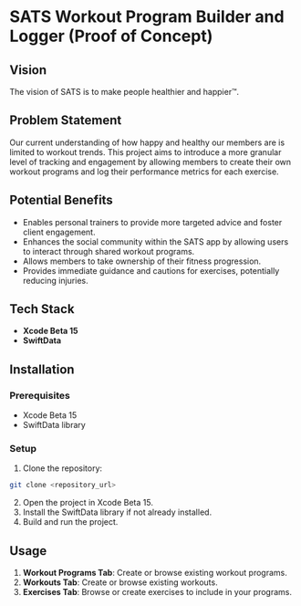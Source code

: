 # SATS Workout Program Builder and Logger (Proof of Concept)

## Vision

The vision of SATS is to make people healthier and happier™️.

## Problem Statement

Our current understanding of how happy and healthy our members are is limited to workout trends. This project aims to introduce a more granular level of tracking and engagement by allowing members to create their own workout programs and log their performance metrics for each exercise.

## Potential Benefits

- Enables personal trainers to provide more targeted advice and foster client engagement.
- Enhances the social community within the SATS app by allowing users to interact through shared workout programs.
- Allows members to take ownership of their fitness progression.
- Provides immediate guidance and cautions for exercises, potentially reducing injuries.

## Tech Stack

- **Xcode Beta 15**
- **SwiftData**

## Installation

### Prerequisites

- Xcode Beta 15
- SwiftData library

### Setup

1. Clone the repository:
```bash
git clone <repository_url>
```
2. Open the project in Xcode Beta 15.
3. Install the SwiftData library if not already installed.
4. Build and run the project.

## Usage

1. **Workout Programs Tab**: Create or browse existing workout programs.
2. **Workouts Tab**: Create or browse existing workouts.
3. **Exercises Tab**: Browse or create exercises to include in your programs.
